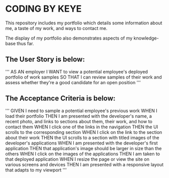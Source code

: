 # CODING BY KEYE

This repository includes my portfolio which details some information about me, a taste of my work, and ways to contact me.

The display of my portfolio also demonstrates aspects of my knowledge-base thus far.

## The User Story is below:

'''
AS AN employer
I WANT to view a potential employee's deployed portfolio of work samples
SO THAT I can review samples of their work and assess whether they're a good candidate for an open position
'''

## The Acceptance Criteria is below:

'''
GIVEN I need to sample a potential employee's previous work
WHEN I load their portfolio
THEN I am presented with the developer's name, a recent photo, and links to sections about them, their work, and how to contact them
WHEN I click one of the links in the navigation
THEN the UI scrolls to the corresponding section
WHEN I click on the link to the section about their work
THEN the UI scrolls to a section with titled images of the developer's applications
WHEN I am presented with the developer's first application
THEN that application's image should be larger in size than the others
WHEN I click on the images of the applications
THEN I am taken to that deployed application
WHEN I resize the page or view the site on various screens and devices
THEN I am presented with a responsive layout that adapts to my viewport
'''
